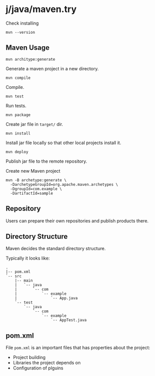 j/java/maven.try
================


Check installing

    mvn --version


Maven Usage
-----------

    mvn architype:generate

Generate a maven project in a new directory.


    mvn compile

Compile.


    mvn test

Run tests.

    mvn package

Create jar file in `target/` dir.


    mvn install

Install jar file locally so that other local projects install it.


    mvn deploy

Publish jar file to the remote repository.



Create new Maven project

    mvn -B archetype:generate \
      -DarchetypeGroupId=org.apache.maven.archetypes \
      -DgroupId=com.example \
      -DartifactId=sample


Repository
----------

Users can prepare their own repositories and publish products there.


Directory Structure
-------------------

Maven decides the standard directory structure.

Typically it looks like:

    .
    |-- pom.xml
    `-- src
        |-- main
        |   `-- java
        |       `-- com
        |           `-- example
        |               `-- App.java
        `-- test
            `-- java
                `-- com
                    `-- example
                        `-- AppTest.java


pom.xml
-------

File `pom.xml` is an important files that has properties about the project:

  * Project building
  * Libraries the project depends on
  * Configuration of plguins
